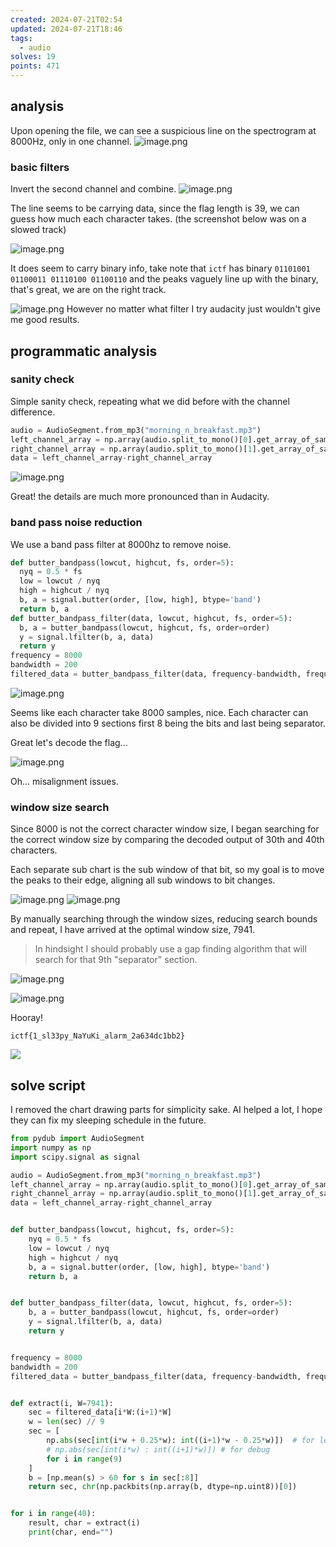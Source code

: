 ```yaml
---
created: 2024-07-21T02:54
updated: 2024-07-21T18:46
tags:
  - audio
solves: 19
points: 471
---
```


## analysis
Upon opening the file, we can see a suspicious line on the spectrogram at 8000Hz, only in one channel.
![image.png](https://res.cloudinary.com/kumonochisanaka/image/upload/v1721545498/2024/07/8987985ec534194f6de159409b59f81f.png)

### basic filters
Invert the second channel and combine.
![image.png](https://res.cloudinary.com/kumonochisanaka/image/upload/v1721544912/2024/07/ce2aea6678d61a9812cab76602346b32.png)

The line seems to be carrying data, since the flag length is 39, we can guess how much each character takes. (the screenshot below was on a slowed track)

![image.png](https://res.cloudinary.com/kumonochisanaka/image/upload/v1721544934/2024/07/c3935a6489adee42586807ed40430fdb.png)

It does seem to carry binary info, take note that `ictf` has binary `01101001 01100011 01110100 01100110` and the peaks vaguely line up with the binary, that's great, we are on the right track.

![image.png](https://res.cloudinary.com/kumonochisanaka/image/upload/v1721544896/2024/07/def5acd8050b58a8438926f695c08860.png)
However no matter what filter I try audacity just wouldn't give me good results.

## programmatic analysis

### sanity check
Simple sanity check, repeating what we did before with the channel difference.

```python
audio = AudioSegment.from_mp3("morning_n_breakfast.mp3")
left_channel_array = np.array(audio.split_to_mono()[0].get_array_of_samples())
right_channel_array = np.array(audio.split_to_mono()[1].get_array_of_samples())
data = left_channel_array-right_channel_array
```

![image.png](https://res.cloudinary.com/kumonochisanaka/image/upload/v1721544979/2024/07/e6c03c05721252f1e4e821cfe86283d4.png)

Great! the details are much more pronounced than in Audacity.

### band pass noise reduction
We use a band pass filter at 8000hz to remove noise.

```python
def butter_bandpass(lowcut, highcut, fs, order=5):
  nyq = 0.5 * fs
  low = lowcut / nyq
  high = highcut / nyq
  b, a = signal.butter(order, [low, high], btype='band')
  return b, a
def butter_bandpass_filter(data, lowcut, highcut, fs, order=5):
  b, a = butter_bandpass(lowcut, highcut, fs, order=order)
  y = signal.lfilter(b, a, data)
  return y
frequency = 8000
bandwidth = 200
filtered_data = butter_bandpass_filter(data, frequency-bandwidth, frequency+bandwidth, audio.frame_rate, order=5)
```

![image.png](https://res.cloudinary.com/kumonochisanaka/image/upload/v1721545019/2024/07/971812c454b06c9cc7f8156276588490.png)

Seems like each character take 8000 samples, nice.
Each character can also be divided into 9 sections first 8 being the bits and last being separator.

Great let's decode the flag...

![image.png](https://res.cloudinary.com/kumonochisanaka/image/upload/v1721546009/2024/07/d5d5b30ab7e53d94c5602bde031c43db.png)

Oh... misalignment issues.
### window size search
Since 8000 is not the correct character window size, I began searching for the correct window size by comparing the decoded output of 30th and 40th characters.

Each separate sub chart is the sub window of that bit, so my goal is to move the peaks to their edge, aligning all sub windows to bit changes.

![image.png](https://res.cloudinary.com/kumonochisanaka/image/upload/v1721545044/2024/07/6f69f74eb01dfc074508483d3c07b131.png)
![image.png](https://res.cloudinary.com/kumonochisanaka/image/upload/v1721545055/2024/07/5c7bcf726b57203f2cf50de7dc5e32b0.png)

By manually searching through the window sizes, reducing search bounds and repeat, I have arrived at the optimal window size, 7941.

> In hindsight I should probably use a gap finding algorithm that will search for that 9th "separator" section.

![image.png](https://res.cloudinary.com/kumonochisanaka/image/upload/v1721545129/2024/07/3df7bc5db1faaf08c3cbaee56f469286.png)

![image.png](https://res.cloudinary.com/kumonochisanaka/image/upload/v1721545196/2024/07/8c27b793a5142ef377cc4656772861cc.png)

Hooray!

```flag
ictf{1_sl33py_NaYuKi_alarm_2a634dc1bb2}
```

![](https://res.cloudinary.com/kumonochisanaka/image/upload/v1721600811/2024/07/1bcfb5aad811cd229de846117d368572.png)
## solve script

I removed the chart drawing parts for simplicity sake.
AI helped a lot, I hope they can fix my sleeping schedule in the future.

```python
from pydub import AudioSegment
import numpy as np
import scipy.signal as signal

audio = AudioSegment.from_mp3("morning_n_breakfast.mp3")
left_channel_array = np.array(audio.split_to_mono()[0].get_array_of_samples())
right_channel_array = np.array(audio.split_to_mono()[1].get_array_of_samples())
data = left_channel_array-right_channel_array


def butter_bandpass(lowcut, highcut, fs, order=5):
    nyq = 0.5 * fs
    low = lowcut / nyq
    high = highcut / nyq
    b, a = signal.butter(order, [low, high], btype='band')
    return b, a


def butter_bandpass_filter(data, lowcut, highcut, fs, order=5):
    b, a = butter_bandpass(lowcut, highcut, fs, order=order)
    y = signal.lfilter(b, a, data)
    return y


frequency = 8000
bandwidth = 200
filtered_data = butter_bandpass_filter(data, frequency-bandwidth, frequency+bandwidth, audio.frame_rate, order=5)


def extract(i, W=7941):
    sec = filtered_data[i*W:(i+1)*W]
    w = len(sec) // 9
    sec = [
        np.abs(sec[int(i*w + 0.25*w): int((i+1)*w - 0.25*w)])  # for less noise
        # np.abs(sec[int(i*w) : int((i+1)*w)]) # for debug
        for i in range(9)
    ]
    b = [np.mean(s) > 60 for s in sec[:8]]
    return sec, chr(np.packbits(np.array(b, dtype=np.uint8))[0])


for i in range(40):
    result, char = extract(i)
    print(char, end="")
```
